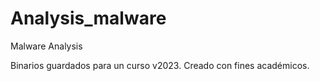 # Analysis_malware
Malware Analysis

Binarios guardados para un curso v2023.
Creado con fines académicos.
